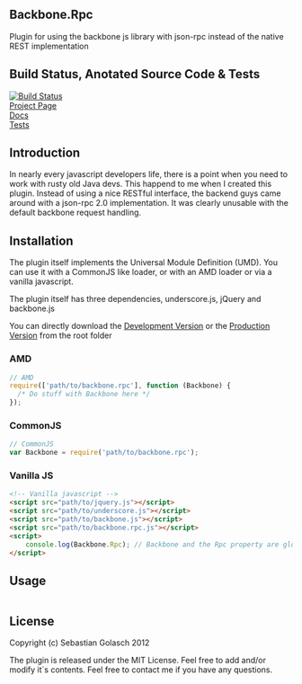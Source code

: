 ## Backbone.Rpc
Plugin for using the backbone js library with json-rpc instead of the native REST implementation 

## Build Status, Anotated Source Code & Tests
[![Build Status](https://secure.travis-ci.org/asciidisco/Backbone.Rpc.png?branch=master)](http://travis-ci.org/asciidisco/Backbone.Rpc)<br />
[Project Page](http://asciidisco.github.com/Backbone.Rpc/index.html)<br />
[Docs](http://asciidisco.github.com/Backbone.Rpc/docs/backbone.rpc.html)<br />
[Tests](http://asciidisco.github.com/Backbone.Rpc/test/index.html)

## Introduction
In nearly every javascript developers life, there is a point when you need to work with
rusty old Java devs. This happend to me when I created this plugin.
Instead of using a nice RESTful interface, the backend guys came around with a
json-rpc 2.0 implementation. It was clearly unusable with the default
backbone request handling.

## Installation

The plugin itself implements the Universal Module Definition (UMD).
You can use it with a CommonJS like loader, or with an AMD loader or via
a vanilla javascript.

The plugin itself has three dependencies, underscore.js, jQuery and backbone.js

You can directly download the 
[Development Version](https://raw.github.com/asciidisco/Backbone.Rpc/master/backbone.rpc.js)
or the
[Production Version](https://raw.github.com/asciidisco/Backbone.Rpc/master/backbone.rpc.min.js)
from the root folder

### AMD
```javascript
// AMD
require(['path/to/backbone.rpc'], function (Backbone) {
  /* Do stuff with Backbone here */
});
```

### CommonJS
```javascript
// CommonJS
var Backbone = require('path/to/backbone.rpc');
```

### Vanilla JS
```html
<!-- Vanilla javascript -->
<script src="path/to/jquery.js"></script>
<script src="path/to/underscore.js"></script>
<script src="path/to/backbone.js"></script>
<script src="path/to/backbone.rpc.js"></script>
<script>
	console.log(Backbone.Rpc); // Backbone and the Rpc property are globals
</script>
```

## Usage
```javascript

```

## License
Copyright (c) Sebastian Golasch 2012

The plugin is released under the MIT License. Feel free to add and/or modify
it´s contents. Feel free to contact me if you have any questions.